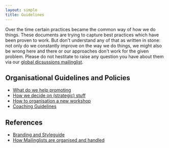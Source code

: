 ```yaml
---
layout: simple
title: Guidelines
---
```


Over the time certain practices became the common way of how we do things. These documents are trying to capture best practices which have been proven to work. But don't understand any of that as written in stone: not only do we constantly improve on the way we do things, we might also be wrong here and there or our approaches don't work for the given problem. Please do not hestitate to raise any question you have about them via our [global dicsussions mailinglist](https://groups.google.com/a/opentechschool.org/forum/?fromgroups#!forum/discuss.global).

## Organisational Guidelines and Policies
 * [What do we help promoting](/guidelines/promotion.html)
 * [How we decide on (strategic) stuff]()
 * [How to organisation a new workshop]()
 * [Coaching Guidelines](http://opentechschool.github.com/slides/presentations/coaching/)


## References
 * [Branding and Styleguide](/guidelines/styles.html)
 * [How Mailinglists are organised and handled](/guidelines/mailinglists.html)